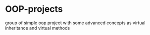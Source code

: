# OOP-projects
group of simple oop project with some advanced concepts as virtual inheritance and virtual methods

